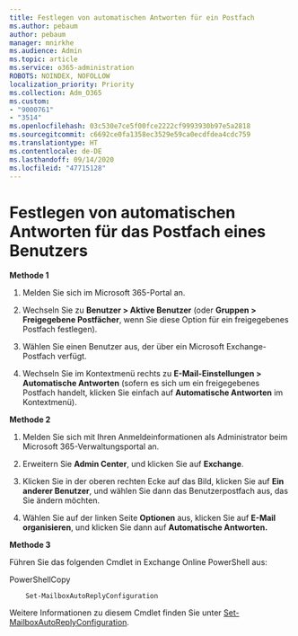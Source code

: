 ```yaml
---
title: Festlegen von automatischen Antworten für ein Postfach
ms.author: pebaum
author: pebaum
manager: mnirkhe
ms.audience: Admin
ms.topic: article
ms.service: o365-administration
ROBOTS: NOINDEX, NOFOLLOW
localization_priority: Priority
ms.collection: Adm_O365
ms.custom:
- "9000761"
- "3514"
ms.openlocfilehash: 03c530e7ce5f00fce2222cf9993930b97e5a2818
ms.sourcegitcommit: c6692ce0fa1358ec3529e59ca0ecdfdea4cdc759
ms.translationtype: HT
ms.contentlocale: de-DE
ms.lasthandoff: 09/14/2020
ms.locfileid: "47715128"
---
```

# <a name="set-auto-replies-for-a-users-mailbox"></a>Festlegen von automatischen Antworten für das Postfach eines Benutzers

**Methode 1**

1. Melden Sie sich im Microsoft 365-Portal an.

2. Wechseln Sie zu **Benutzer > Aktive Benutzer** (oder **Gruppen > Freigegebene Postfächer**, wenn Sie diese Option für ein freigegebenes Postfach festlegen).

3. Wählen Sie einen Benutzer aus, der über ein Microsoft Exchange-Postfach verfügt.

4. Wechseln Sie im Kontextmenü rechts zu **E-Mail-Einstellungen > Automatische Antworten** (sofern es sich um ein freigegebenes Postfach handelt, klicken Sie einfach auf **Automatische Antworten** im Kontextmenü).

**Methode 2**

1. Melden Sie sich mit Ihren Anmeldeinformationen als Administrator beim Microsoft 365-Verwaltungsportal an.

2. Erweitern Sie **Admin Center**, und klicken Sie auf **Exchange**.

3. Klicken Sie in der oberen rechten Ecke auf das Bild, klicken Sie auf **Ein anderer Benutzer**, und wählen Sie dann das Benutzerpostfach aus, das Sie ändern möchten.

4. Wählen Sie auf der linken Seite **Optionen** aus, klicken Sie auf **E-Mail organisieren**, und klicken Sie dann auf **Automatische Antworten.**

**Methode 3**

Führen Sie das folgenden Cmdlet in Exchange Online PowerShell aus:

PowerShellCopy

```
    Set-MailboxAutoReplyConfiguration
```

Weitere Informationen zu diesem Cmdlet finden Sie unter [Set-MailboxAutoReplyConfiguration](https://docs.microsoft.com/powershell/module/exchange/mailboxes/set-mailboxautoreplyconfiguration).
